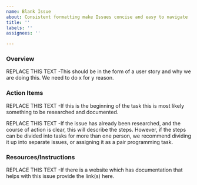 ```yaml
---
name: Blank Issue
about: Consistent formatting make Issues concise and easy to navigate
title: ''
labels: ''
assignees: ''

---
```


### Overview
REPLACE THIS TEXT -This should be in the form of a user story and why we are doing this. We need to do x for y reason.

### Action Items
REPLACE THIS TEXT -If this is the beginning of the task this is most likely something to be researched and documented.

REPLACE THIS TEXT -If the issue has already been researched, and the course of action is clear, this will describe the steps.  However, if the steps can be divided into tasks for more than one person, we recommend dividing it up into separate issues, or assigning it as a pair programming task.

### Resources/Instructions
REPLACE THIS TEXT -If there is a website which has documentation that helps with this issue provide the link(s) here.
